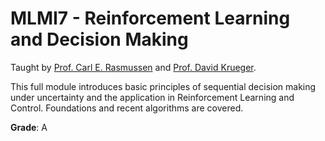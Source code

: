 # MLMI7 - Reinforcement Learning and Decision Making

Taught by [Prof. Carl E. Rasmussen](http://mlg.eng.cam.ac.uk/carl/) and [Prof. David Krueger](https://www.davidscottkrueger.com/).

This full module introduces basic principles of sequential decision making under uncertainty and the application in Reinforcement Learning and Control. Foundations and recent algorithms are covered.

**Grade**: A